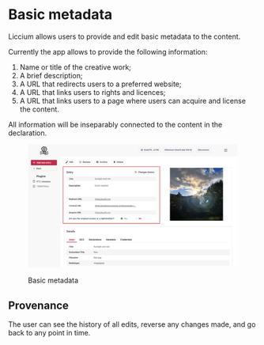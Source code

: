 # Basic metadata

Liccium allows users to provide and edit basic metadata to the content.&#x20;

Currently the app allows to provide the following information:&#x20;

1. Name or title of the creative work;
2. A brief description;
3. A URL that redirects users to a preferred website;&#x20;
4. A URL that links users to rights and licences;
5. A URL that links users to a page where users can acquire and license the content.

All information will be inseparably connected to the content in the declaration.&#x20;

<figure><img src="../.gitbook/assets/Basic metadata@2x.png" alt="" width="563"><figcaption><p>Basic metadata</p></figcaption></figure>

## Provenance

The user can see the history of all edits, reverse any changes made, and go back to any point in time.

